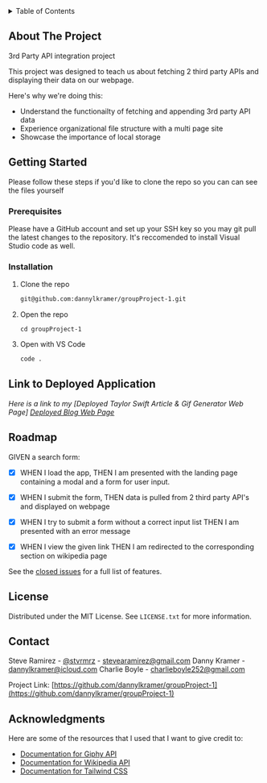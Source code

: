 <!-- TABLE OF CONTENTS -->
<details>
  <summary>Table of Contents</summary>
  <ol>
    <li>
      <a href="#about-the-project">About The Project</a>
    </li>
    <li>
      <a href="#getting-started">Getting Started</a>
      <ul>
        <li><a href="#prerequisites">Prerequisites</a></li>
        <li><a href="#installation">Installation</a></li>
      </ul>
    </li>
    <li><a href="#link-to-deployed-application">Link to Deployed Application</a></li>
    <li><a href="#license">License</a></li>
    <li><a href="#contact">Contact</a></li>
    <li><a href="#acknowledgments">Acknowledgments</a></li>
  </ol>
</details>

<!-- ABOUT THE PROJECT -->
## About The Project
3rd Party API integration project

This project was designed to teach us about fetching 2 third party APIs and displaying their data on our webpage. 


Here's why we're doing this:
* Understand the functionailty of fetching and appending 3rd party API data
* Experience organizational file structure with a multi page site
* Showcase the importance of local storage


<!-- GETTING STARTED -->
## Getting Started

Please follow these steps if you'd like to clone the repo so you can can see the files yourself

### Prerequisites

Please have a GitHub account and set up your SSH key so you may git pull the latest changes to the repository. It's
reccomended to install Visual Studio code as well.

### Installation

1. Clone the repo
   ```sh
   git@github.com:dannylkramer/groupProject-1.git
   ```
3. Open the repo 
   ```
   cd groupProject-1
   ```
4. Open with VS Code
   ```sh
   code .
   ```

<!-- USAGE EXAMPLES -->
## Link to Deployed Application

_Here is a link to my [Deployed Taylor Swift Article & Gif Generator Web Page]
[Deployed Blog Web Page](https://dannylkramer.github.io/groupProject-1/)_

<!-- ROADMAP -->
## Roadmap

GIVEN a search form:
- [x] WHEN I load the app,
      THEN I am presented with the landing page containing a modal and a form for user input. 
- [x] WHEN I submit the form,
      THEN data is pulled from 2 third party API's and displayed on webpage
- [x] WHEN I try to submit a form without a correct input list
      THEN I am presented with an error message 
- [x] WHEN I view the given link
      THEN I am redirected to the corresponding section on wikipedia page



See the [closed issues](https://github.com/dannylkramer/groupProject-1/issues/10) for a full list of features.

<!-- LICENSE -->
## License

Distributed under the MIT License. See `LICENSE.txt` for more information.

<!-- CONTACT -->
## Contact

Steve Ramirez - [@stvrmrz](https://twitter.com/stvrmrz) - stevearamirez@gmail.com
Danny Kramer - dannylkramer@icloud.com
Charlie Boyle - charlieboyle252@gmail.com

Project Link: [https://github.com/dannylkramer/groupProject-1](https://github.com/dannylkramer/groupProject-1)

<!-- ACKNOWLEDGMENTS -->
## Acknowledgments

Here are some of the resources that I used that I want to give credit to:

* [Documentation for Giphy API](https://developers.giphy.com/docs/api)
* [Documentation for Wikipedia API](https://www.mediawiki.org/wiki/API:Main_page#API_documentation)
* [Documentation for Tailwind CSS](https://v2.tailwindcss.com/docs)
